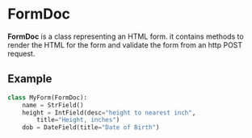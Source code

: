 # FormDoc

**FormDoc** is a class representing an HTML form. it contains methods to render the HTML for the form and validate the form from an http POST request. 

## Example

```py
class MyForm(FormDoc):
    name = StrField()
    height = IntField(desc="height to nearest inch",
        title="Height, inches")
    dob = DateField(title="Date of Birth")
```

